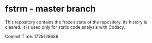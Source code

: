 # fstrm - master branch

This repository contains the frozen state of the repository.
Its history is cleared. It is used only for static code
analysis with Codacy.

Commit Time: 1729128688